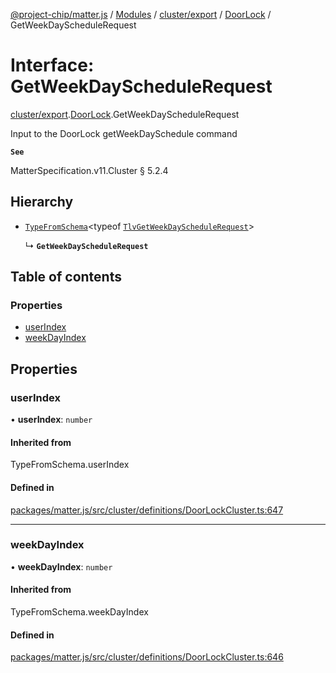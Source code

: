 [@project-chip/matter.js](../README.md) / [Modules](../modules.md) / [cluster/export](../modules/cluster_export.md) / [DoorLock](../modules/cluster_export.DoorLock.md) / GetWeekDayScheduleRequest

# Interface: GetWeekDayScheduleRequest

[cluster/export](../modules/cluster_export.md).[DoorLock](../modules/cluster_export.DoorLock.md).GetWeekDayScheduleRequest

Input to the DoorLock getWeekDaySchedule command

**`See`**

MatterSpecification.v11.Cluster § 5.2.4

## Hierarchy

- [`TypeFromSchema`](../modules/tlv_export.md#typefromschema)\<typeof [`TlvGetWeekDayScheduleRequest`](../modules/cluster_export.DoorLock.md#tlvgetweekdayschedulerequest)\>

  ↳ **`GetWeekDayScheduleRequest`**

## Table of contents

### Properties

- [userIndex](cluster_export.DoorLock.GetWeekDayScheduleRequest.md#userindex)
- [weekDayIndex](cluster_export.DoorLock.GetWeekDayScheduleRequest.md#weekdayindex)

## Properties

### userIndex

• **userIndex**: `number`

#### Inherited from

TypeFromSchema.userIndex

#### Defined in

[packages/matter.js/src/cluster/definitions/DoorLockCluster.ts:647](https://github.com/project-chip/matter.js/blob/2d9f2165d2672864fda3496a6d0d5f93597f82c6/packages/matter.js/src/cluster/definitions/DoorLockCluster.ts#L647)

___

### weekDayIndex

• **weekDayIndex**: `number`

#### Inherited from

TypeFromSchema.weekDayIndex

#### Defined in

[packages/matter.js/src/cluster/definitions/DoorLockCluster.ts:646](https://github.com/project-chip/matter.js/blob/2d9f2165d2672864fda3496a6d0d5f93597f82c6/packages/matter.js/src/cluster/definitions/DoorLockCluster.ts#L646)
